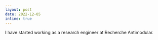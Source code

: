 ```yaml
---
layout: post
date: 2022-12-05
inline: true
---
```


I have started working as a research engineer at Recherche Antimodular.
